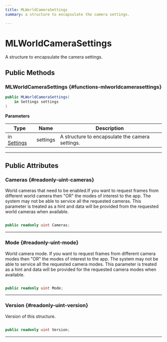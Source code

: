 ```yaml
---
title: MLWorldCameraSettings
summary: a structure to encapsulate the camera settings. 

---
```


# MLWorldCameraSettings




A structure to encapsulate the camera settings.   





## Public Methods

###  MLWorldCameraSettings {#functions-mlworldcamerasettings}

```csharp
public MLWorldCameraSettings(
    in Settings settings
)
```


**Parameters**

| Type | Name  | Description  | 
|--|--|--|
| in [Settings](/versioned_docs/version-31-Aug-2023/unity-api/api/UnityEngine.XR.MagicLeap/MLWorldCamera/UnityEngine.XR.MagicLeap.MLWorldCamera.Settings.md) |settings|A structure to encapsulate the camera settings. |






-----------

## Public Attributes

### Cameras {#readonly-uint-cameras}

World cameras that need to be enabled.If you want to request frames from different world camera then "OR" the modes of interest to the app. The system may not be able to service all the requested cameras. This parameter is treated as a hint and data will be provided from the requested world cameras when available. 

```csharp

public readonly uint Cameras;

```






-----------

### Mode {#readonly-uint-mode}

World camera mode. If you want to request frames from different camera modes then "OR" the modes of interest to the app. The system may not be able to service all the requested camera modes. This parameter is treated as a hint and data will be provided for the requested camera modes when available. 

```csharp

public readonly uint Mode;

```






-----------

### Version {#readonly-uint-version}

Version of this structure. 

```csharp

public readonly uint Version;

```






-----------


